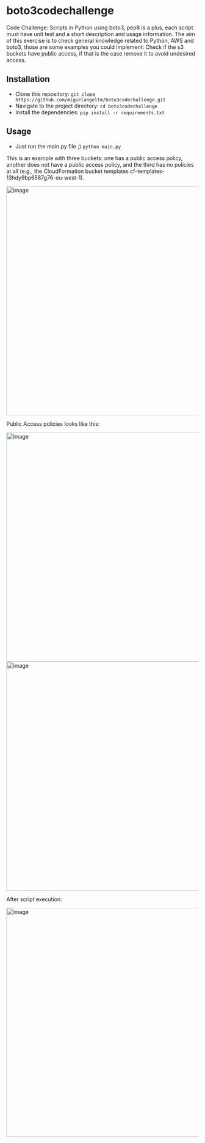 # boto3codechallenge

Code Challenge:
Scripts in Python using boto3, pep8 is a plus, each script must have unit test and a short description and usage information.
The aim of this exercise is to check general knowledge related to Python, AWS and boto3, those are some examples you could implement:
Check if the s3 buckets have public access, if that is the case remove it to avoid undesired access.

## Installation
- Clone this repository: ```git clone  https://github.com/miguelangeltm/boto3codechallenge.git```
- Navigate to the project directory: ```cd boto3codechallenge```
- Install the dependencies: ```pip install -r requirements.txt```

## Usage
- Just run the main.py file ;) ```python main.py```

This is an example with three buckets: one has a public access policy, another does not have a public access policy, and the third has no policies at all (e.g., the CloudFormation bucket templates cf-templates-13hdy9bp6587g76-eu-west-1).

<img width="600" alt="image" src="https://github.com/miguelangeltm/boto3codechallenge/assets/43521047/8faba723-8f87-4275-98c4-cf7f854349aa">

Public Access policies looks like this:

<img width="600" alt="image" src="https://github.com/miguelangeltm/boto3codechallenge/assets/43521047/c6a996f2-e396-4c3e-8ad3-028bd2b5d95a">


<img width="600" alt="image" src="https://github.com/miguelangeltm/boto3codechallenge/assets/43521047/59ffecc4-1a71-494a-b457-976544071fd7">

After script execution:

<img width="600" alt="image" src="https://github.com/miguelangeltm/boto3codechallenge/assets/43521047/1d2dc47a-1410-47b1-96bb-f57331a49a10">




